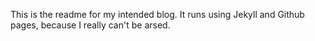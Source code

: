 This is the readme for my intended blog. It runs using Jekyll and Github pages, because I really can't be arsed. 
